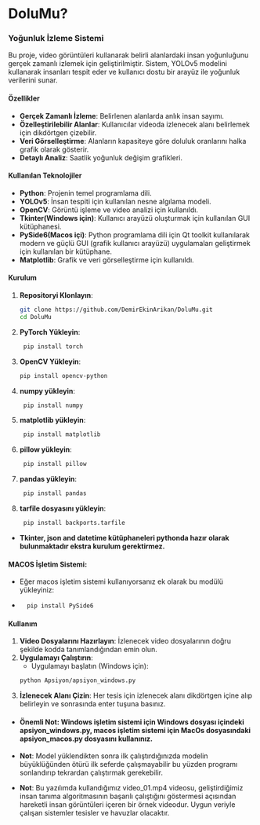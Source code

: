 # DoluMu?
### Yoğunluk İzleme Sistemi

Bu proje, video görüntüleri kullanarak belirli alanlardaki insan yoğunluğunu gerçek zamanlı izlemek için geliştirilmiştir. Sistem, YOLOv5 modelini kullanarak insanları tespit eder ve kullanıcı dostu bir arayüz ile yoğunluk verilerini sunar.

#### Özellikler

* **Gerçek Zamanlı İzleme**: Belirlenen alanlarda anlık insan sayımı.
* **Özelleştirilebilir Alanlar**: Kullanıcılar videoda izlenecek alanı belirlemek için dikdörtgen çizebilir.
* **Veri Görselleştirme**: Alanların kapasiteye göre doluluk oranlarını halka grafik olarak gösterir.
* **Detaylı Analiz**: Saatlik yoğunluk değişim grafikleri.

#### Kullanılan Teknolojiler

* **Python**: Projenin temel programlama dili.
* **YOLOv5**: İnsan tespiti için kullanılan nesne algılama modeli.
* **OpenCV**: Görüntü işleme ve video analizi için kullanıldı.
* **Tkinter(Windows için)**: Kullanıcı arayüzü oluşturmak için kullanılan GUI kütüphanesi.
* **PySide6(Macos içi)**: Python programlama dili için Qt toolkit kullanılarak modern ve güçlü GUI (grafik kullanıcı arayüzü) uygulamaları geliştirmek için kullanılan bir kütüphane.
* **Matplotlib**: Grafik ve veri görselleştirme için kullanıldı.

#### Kurulum

1. **Repositoryi Klonlayın**:
    ```bash
    git clone https://github.com/DemirEkinArikan/DoluMu.git
    cd DoluMu
    ```
2. **PyTorch Yükleyin**:
   ```bash
    pip install torch
    ``` 
3. **OpenCV Yükleyin**:
    ```bash
    pip install opencv-python
    ```
4. **numpy yükleyin**:
   ```bash
    pip install numpy
    ```
5. **matplotlib yükleyin**:
   ```bash
    pip install matplotlib
    ```
6. **pillow yükleyin**:
   ```bash
    pip install pillow
    ```
7. **pandas yükleyin**:
   ```bash
    pip install pandas
    ```
8. **tarfile dosyasını yükleyin**:
   ```bash
    pip install backports.tarfile
    ```
   
* **Tkinter, json and datetime kütüphaneleri pythonda hazır olarak bulunmaktadır ekstra kurulum gerektirmez.**
  
#### MACOS İşletim Sistemi:
* Eğer macos işletim sistemi kullanıyorsanız ek olarak bu modülü yükleyiniz:
* ```bash
    pip install PySide6
    ```
#### Kullanım

1. **Video Dosyalarını Hazırlayın**: İzlenecek video dosyalarının doğru şekilde kodda tanımlandığından emin olun.
2. **Uygulamayı Çalıştırın**:
   * Uygulamayı başlatın (Windows için):
    ```bash
    python Apsiyon/apsiyon_windows.py
    ```
3. **İzlenecek Alanı Çizin**: Her tesis için izlenecek alanı dikdörtgen içine alıp belirleyin ve sonrasında enter tuşuna basınız.

* #### Önemli Not: Windows işletim sistemi için Windows dosyası içindeki apsiyon_windows.py, macos işletim sistemi için MacOs dosyasındaki apsiyon_macos.py dosyasını kullanınız.

* **Not**: Model yüklendikten sonra ilk çalıştırdığınızda modelin büyüklüğünden ötürü ilk seferde çalışmayabilir bu yüzden programı sonlandırıp tekrardan çalıştırmak gerekebilir.

* **Not**: Bu yazılımda kullandığımız video_01.mp4 videosu, geliştirdiğimiz insan tanıma algoritmasının başarılı çalıştığını göstermesi açısından hareketli insan görüntüleri içeren bir örnek videodur. Uygun veriyle çalışan sistemler tesisler ve havuzlar olacaktır.
